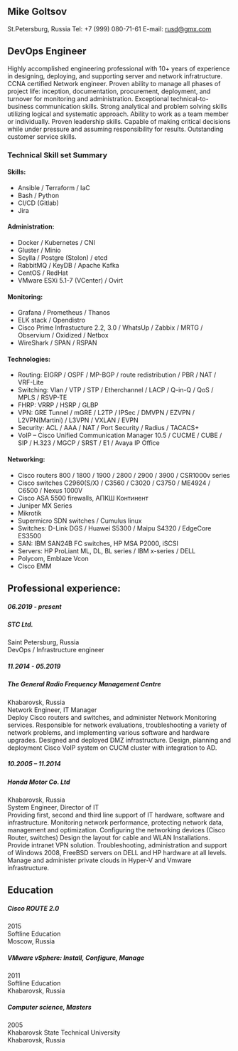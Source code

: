 ## Mike Goltsov
St.Petersburg, Russia
Tel: +7 (999) 080-71-61 
E-mail: rusd@gmx.com


## DevOps Engineer 

Highly accomplished engineering professional with 10+ years of experience in designing, deploying, and supporting server and network infratructure. CCNA certified Network engineer. Proven ability to manage all phases of project life: inception, documentation, procurement, deployment, and turnover for monitoring and administration. Exceptional technical-to-business communication skills. Strong analytical and problem solving skills utilizing logical and systematic approach. Ability to work as a team member or individually. Proven leadership skills. Capable of making critical decisions while under pressure and assuming responsibility for results. Outstanding customer service skills. 


### Technical Skill set Summary

#### Skills:
- Ansible / Terraform / IaC
- Bash / Python 
- CI/CD (Gitlab)
- Jira

#### Administration:
- Docker / Kubernetes / CNI
- Gluster / Minio
- Scylla / Postgre (Stolon) / etcd
- RabbitMQ / KeyDB / Apache Kafka
- CentOS / RedHat
- VMware ESXi 5.1-7 (VCenter) / Ovirt

#### Monitoring:
- Grafana / Prometheus / Thanos
- ELK stack / Opendistro
- Cisco Prime Infrastucture 2.2, 3.0 / WhatsUp / Zabbix / MRTG / Observium / Oxidized / Netbox
- WireShark / SPAN  / RSPAN

#### Technologies:
- Routing: EIGRP / OSPF / MP-BGP / route redistribution / PBR / NAT / VRF-Lite
- Switching: Vlan / VTP / STP / Etherchannel / LACP / Q-in-Q / QoS / MPLS / RSVP-TE
- FHRP: VRRP / HSRP / GLBP
- VPN: GRE Tunnel / mGRE / L2TP / IPSec / DMVPN / EZVPN / L2VPN(Martini) / L3VPN / VXLAN / EVPN
- Security: ACL / AAA / NAT / Port Security / Radius / TACACS+
- VoIP – Cisco Unified Communication Manager 10.5 / CUCME / CUBE / SIP / H.323 / MGCP / SRST / E1 / Avaya IP Office

#### Networking:
- Cisco routers 800 / 1800 / 1900 / 2800 / 2900 / 3900 / CSR1000v series 
- Cisco switches C2960(S/X) / C3560 / C3020 / C3750 / ME4924 / C6500 / Nexus 1000V 
- Cisco ASA 5500  firewalls, АПКШ Континент
- Juniper MX Series
- Mikrotik
- Supermicro SDN switches / Cumulus linux
- Switches: D-Link DGS / Huawei S5300 / Maipu S4320 / EdgeCore ES3500 
- SAN: IBM SAN24B FC switches, HP MSA P2000, iSCSI
- Servers: HP ProLiant ML, DL, BL series / IBM x-series / DELL 
- Polycom, Emblaze Vcon
- Cisco EMM

## Professional experience:

##### 06.2019 - present
##### STC Ltd.
Saint Petersburg, Russia  
DevOps / Infrastructure engineer  

##### 11.2014 - 05.2019
##### The General Radio Frequency Management Centre
Khabarovsk, Russia  
Network Engineer, IT Manager  
Deploy Cisco routers and switches, and administer Network Monitoring services.
Responsible for network evaluations, troubleshooting a variety of network problems, and implementing various software and hardware upgrades.
Designed and deployed DMZ infrastructure.
Design, planning and deployment Cisco VoIP system on CUCM cluster with integration to AD.

##### 10.2005 – 11.2014
##### Honda Motor Co. Ltd
Khabarovsk, Russia  
System Engineer, Director of IT  
Providing first, second and third line support of IT hardware, software and infrastructure.
Monitoring network performance, protecting network data, management and optimization.
Configuring the networking devices (Cisco Router, switches) 
Design the layout for cable and WLAN Installations.
Provide intranet VPN solution.
Troubleshooting, administration and support of Windows 2008, FreeBSD servers on DELL and HP hardware at all levels.
Manage and administer private clouds in Hyper-V and Vmware infrastructure.


## Education

##### Cisco ROUTE 2.0
2015  
Softline Education  
Moscow, Russia

##### VMware vSphere: Install, Configure, Manage
2011  
Softline Education  
Khabarovsk, Russia

##### Computer science, Masters
2005  
Khabarovsk State Technical University  
Khabarovsk, Russia
